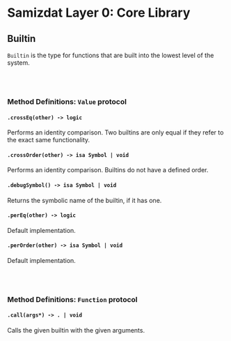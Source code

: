 Samizdat Layer 0: Core Library
==============================

Builtin
-------

`Builtin` is the type for functions that are built into the lowest level
of the system.


<br><br>
### Method Definitions: `Value` protocol

#### `.crossEq(other) -> logic`

Performs an identity comparison. Two builtins are only equal if they
refer to the exact same functionality.

#### `.crossOrder(other) -> isa Symbol | void`

Performs an identity comparison. Builtins do not have a defined order.

#### `.debugSymbol() -> isa Symbol | void`

Returns the symbolic name of the builtin, if it has one.

#### `.perEq(other) -> logic`

Default implementation.

#### `.perOrder(other) -> isa Symbol | void`

Default implementation.


<br><br>
### Method Definitions: `Function` protocol

#### `.call(args*) -> . | void`

Calls the given builtin with the given arguments.
